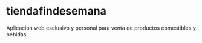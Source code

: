 tiendafindesemana
=================

Aplicacion web esclusivo y personal para venta de productos comestibles y bebidas
